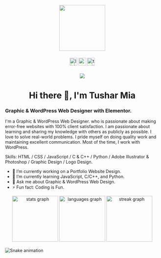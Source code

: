 <div align="center">
  <img height="150" src="https://media.giphy.com/media/M9gbBd9nbDrOTu1Mqx/giphy.gif"/>
</div>

###

<div align="center">
  <img src="https://img.shields.io/static/v1?message=LinkedIn&logo=linkedin&label=&color=0077B5&logoColor=white&labelColor=&style=for-the-badge" height="25" alt="linkedin logo"  />
  <img src="https://img.shields.io/static/v1?message=Youtube&logo=youtube&label=&color=FF0000&logoColor=white&labelColor=&style=for-the-badge" height="25" alt="youtube logo"  />
  <img src="https://img.shields.io/static/v1?message=Twitter&logo=twitter&label=&color=1DA1F2&logoColor=white&labelColor=&style=for-the-badge" height="25" alt="twitter logo"  />
</div>

###

<div align="center">
  <img src="https://visitor-badge.laobi.icu/badge?page_id=Tushar-Mia1.Tushar-Mia1&"/>
</div>

<h1 align="center"> Hi there 👋, I'm Tushar Mia</h1>

### Graphic & WordPress Web Designer with Elementor.

I'm a Graphic & WordPress Web Designer. who is passionate about making error-free websites with 100% client satisfaction. I am passionate about learning and sharing my knowledge with others as publicly as possible. I love to solve real-world problems. I pride myself on doing quality work and maintaining excellent communication. Most of the time, I work with WordPress.

Skills: HTML / CSS / JavaScript / C & C++ / Python / Adobe Illustrator & Photoshop / Graphic Design / Logo Design.

- 🔭 I’m currently working on a Portfolio Website Design. 
- 🌱 I’m currently learning JavaScript, C/C++, and Python. 
- 💬 Ask me about Graphic & WordPress Web Design. 
- ⚡ Fun fact: Coding is Fun.

<div align="center">
<img src="https://github-readme-stats.vercel.app/api?username=Tushar-Mia1&hide_title=false&hide_rank=false&show_icons=true&include_all_commits=true&count_private=true&disable_animations=false&theme=dracula&locale=en&hide_border=false" height="150" alt="stats graph"/>
<img src="https://github-readme-stats.vercel.app/api/top-langs?username=Tushar-Mia1&locale=en&hide_title=false&layout=compact&card_width=320&langs_count=5&theme=dracula&hide_border=false&order=2" height="150" alt="languages graph"/>
<img src="https://streak-stats.demolab.com?user=Tushar-Mia1&locale=en&mode=daily&theme=dracula&hide_border=false&border_radius=5&order=3" height="150" alt="streak graph"/>
</div>

<br clear="both">

<img src="https://raw.githubusercontent.com/maurodesouza/maurodesouza/output/snake.svg" alt="Snake animation" />

